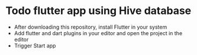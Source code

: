 # Todo flutter app using Hive database
- After downloading this repository, install Flutter in your system
- Add flutter and dart plugins in your editor and open the project in the editor
- Trigger Start app
 
